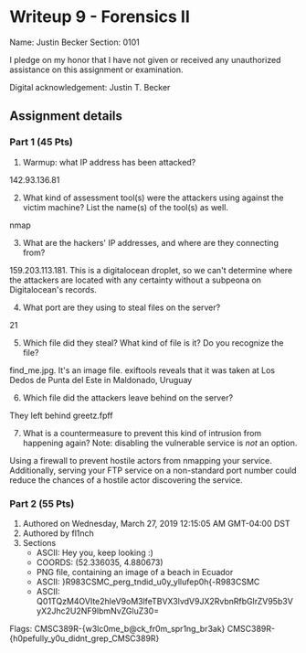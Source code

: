 # Writeup 9 - Forensics II

Name: Justin Becker
Section: 0101

I pledge on my honor that I have not given or received any unauthorized assistance on this assignment or examination.

Digital acknowledgement: Justin T. Becker


## Assignment details

### Part 1 (45 Pts)

1. Warmup: what IP address has been attacked?

142.93.136.81

2. What kind of assessment tool(s) were the attackers using against the victim machine? List the name(s) of the tool(s) as well.

nmap

3. What are the hackers' IP addresses, and where are they connecting from?

159.203.113.181. This is a digitalocean droplet, so we can't determine where the attackers are located with any certainty without a subpeona on Digitalocean's records.

4. What port are they using to steal files on the server?

21

5. Which file did they steal? What kind of file is it? Do you recognize the file?

find_me.jpg. It's an image file. exiftools reveals that it was taken at Los Dedos de Punta del Este in Maldonado, Uruguay

6. Which file did the attackers leave behind on the server?

They left behind greetz.fpff

7. What is a countermeasure to prevent this kind of intrusion from happening again? Note: disabling the vulnerable service is *not* an option.

Using a firewall to prevent hostile actors from nmapping your service. Additionally, serving your FTP service on a non-standard port number could reduce the chances of a hostile actor discovering the service.

### Part 2 (55 Pts)

1. Authored on Wednesday, March 27, 2019 12:15:05 AM GMT-04:00 DST
2. Authored by fl1nch
3. Sections
    - ASCII: Hey you, keep looking :)
    - COORDS: (52.336035, 4.880673)
    - PNG file, containing an image of a beach in Ecuador
    - ASCII: }R983CSMC_perg_tndid_u0y_yllufep0h{-R983CSMC
    - ASCII: Q01TQzM4OVIte2hleV9oM3lfeTBVX3lvdV9JX2RvbnRfbGlrZV95b3VyX2Jhc2U2NF9lbmNvZGluZ30=

Flags:
CMSC389R-{w3lc0me_b@ck_fr0m_spr1ng_br3ak}
CMSC389R-{h0pefully_y0u_didnt_grep_CMSC389R}
